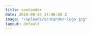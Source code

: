 ```yaml
---
title: santander
date: 2018-08-24 17:46:00 Z
image: "/uploads/santander-logo.jpg"
layout: default
---
```


